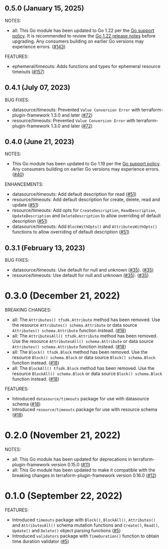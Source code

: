 ## 0.5.0 (January 15, 2025)

NOTES:

* all: This Go module has been updated to Go 1.22 per the [Go support policy](https://go.dev/doc/devel/release#policy). It is recommended to review the [Go 1.22 release notes](https://go.dev/doc/go1.22) before upgrading. Any consumers building on earlier Go versions may experience errors. ([#143](https://github.com/hashicorp/terraform-plugin-framework-timeouts/issues/143))

FEATURES:

* ephemeral/timeouts: Adds functions and types for ephemeral resource timeouts ([#157](https://github.com/hashicorp/terraform-plugin-framework-timeouts/issues/157))

## 0.4.1 (July 07, 2023)

BUG FIXES:

* datasource/timeouts: Prevented `Value Conversion Error` with terraform-plugin-framework 1.3.0 and later ([#72](https://github.com/hashicorp/terraform-plugin-framework-timeouts/issues/72))
* resource/timeouts: Prevented `Value Conversion Error` with terraform-plugin-framework 1.3.0 and later ([#72](https://github.com/hashicorp/terraform-plugin-framework-timeouts/issues/72))

## 0.4.0 (June 21, 2023)

NOTES:

* This Go module has been updated to Go 1.19 per the [Go support policy](https://golang.org/doc/devel/release.html#policy). Any consumers building on earlier Go versions may experience errors. ([#40](https://github.com/hashicorp/terraform-plugin-framework-timeouts/issues/40))

ENHANCEMENTS:

* datasource/timeouts: Add default description for read ([#51](https://github.com/hashicorp/terraform-plugin-framework-timeouts/issues/51))
* resource/timeouts: Add default description for create, delete, read and update ([#51](https://github.com/hashicorp/terraform-plugin-framework-timeouts/issues/51))
* resource/timeouts: Add opts for `CreateDescription`, `ReadDescription`, `UpdateDescription` and `DeleteDescription` to allow overriding of default description ([#51](https://github.com/hashicorp/terraform-plugin-framework-timeouts/issues/51))
* datasource/timeouts: Add `BlockWithOpts()` and `AttributesWithOpts()` functions to allow overriding of default description ([#51](https://github.com/hashicorp/terraform-plugin-framework-timeouts/issues/51))

## 0.3.1 (February 13, 2023)

BUG FIXES:

* datasource/timeouts: Use default for null and unknown ([#35](https://github.com/hashicorp/terraform-plugin-framework-timeouts/pull/35)). ([#35](https://github.com/hashicorp/terraform-plugin-framework-timeouts/issues/35))
* resource/timeouts: Use default for null and unknown ([#35](https://github.com/hashicorp/terraform-plugin-framework-timeouts/pull/35)). ([#35](https://github.com/hashicorp/terraform-plugin-framework-timeouts/issues/35))

# 0.3.0 (December 21, 2022)

BREAKING CHANGES:
* all: The `Attributes() tfsdk.Attribute` method has been removed. Use the resource `Attributes() schema.Attribute` or data source `Attributes() schema.Attribute` function instead. ([#18](https://github.com/hashicorp/terraform-plugin-framework-timeouts/issues/18))
* all: The `AttributesAll() tfsdk.Attribute` method has been removed. Use the resource `AttributesAll() schema.Attribute` or data source `Attributes() schema.Attribute` function instead. ([#18](https://github.com/hashicorp/terraform-plugin-framework-timeouts/issues/18))
* all: The `Block() tfsdk.Block` method has been removed. Use the resource `Block() schema.Block` or data source `Block() schema.Block` function instead. ([#18](https://github.com/hashicorp/terraform-plugin-framework-timeouts/issues/18))
* all: The `BlockAll() tfsdk.Block` method has been removed. Use the resource `BlockAll() schema.Block` or data source `Block() schema.Block` function instead. ([#18](https://github.com/hashicorp/terraform-plugin-framework-timeouts/issues/18))

FEATURES:
* Introduced `datasource/timeouts` package for use with datasource schema ([#18](https://github.com/hashicorp/terraform-plugin-framework-timeouts/issues/18))
* Introduced `resource/timeouts` package for use with resource schema ([#18](https://github.com/hashicorp/terraform-plugin-framework-timeouts/issues/18))


# 0.2.0 (November 21, 2022)

NOTES:

* all: This Go module has been updated for deprecations in terraform-plugin-framework version 0.15.0 ([#11](https://github.com/hashicorp/terraform-plugin-framework-timeouts/issues/11))
* all: This Go module has been updated to make it compatible with the breaking changes in terraform-plugin-framework version 0.16.0 ([#12](https://github.com/hashicorp/terraform-plugin-framework-timeouts/issues/12))

# 0.1.0 (September 22, 2022)

FEATURES:
* Introduced `timeouts` package with `Block()`, `BlockAll()`, `Attributes()` and `AttributesAll()` schema mutation functions and `Create()`, `Read()`, `Update()` and `Delete()` object parsing functions ([#5](https://github.com/hashicorp/terraform-plugin-framework-timeouts/issues/5))
* Introduced `validators` package with `TimeDuration()` function to obtain time duration validator ([#5](https://github.com/hashicorp/terraform-plugin-framework-timeouts/issues/5))

